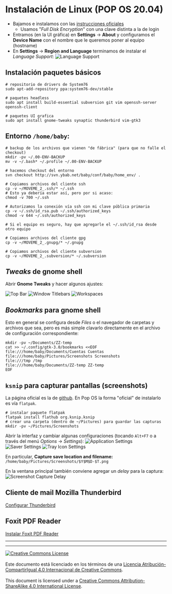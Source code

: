 # Instalación de Linux (POP OS 20.04)

* Bajamos e instalamos con las [instrucciones oficiales](
https://support.system76.com/articles/install-pop/)
  * Usamos "_Full Disk Encryption_" con una clave distinta a la de login
* Entramos (en la UI gráfica) en **Settings** &rarr; **About** y configuramos el
**Device Name** con el nombre que le queremos poner al equipo (hostname)
* En **Settings** &rarr; **Region and Language** terminamos de instalar el
_Language Support_:
![Language Support](img/pop-settings-language_support.png)


## Instalación paquetes básicos
```
# repositorio de drivers de System76
sudo apt-add-repository ppa:system76-dev/stable

# paquetes headless
sudo apt install build-essential subversion git vim openssh-server openssh-client

# paquetes UI grafica
sudo apt install gnome-tweaks synaptic thunderbird vim-gtk3
```
## Entorno `/home/baby`:
```
# backup de los archivos que vienen "de fábrica" (para que no falle el checkout)
mkdir -pv ~/.00-ENV-BACKUP
mv -v ~/.bash* ~/.profile ~/.00-ENV-BACKUP

# hacemos checkout del entorno
svn checkout http://svn.ybab.net/baby/conf/baby/home_env/ .

# Copiamos archivos del cliente ssh 
cp -v ~/MOVEME_2_.ssh/* ~/.ssh
# Esto ya debería estar así, pero por si acaso:
chmod -v 700 ~/.ssh

# Autorizamos la conexión vía ssh con mi clave pública primaria
cp -v ~/.ssh/id_rsa.pub ~/.ssh/authorized_keys
chmod -v 644 ~/.ssh/authorized_keys

# Si el equipo es seguro, hay que agregarle el ~/.ssh/id_rsa desde otro equipo

# Copiamos archivos del cliente gpg 
cp -v ~/MOVEME_2_.gnupg/* ~/.gnupg

# Copiamos archivos del cliente subversion 
cp -v ~/MOVEME_2_.subversion/* ~/.subversion
```
## _Tweaks_ de gnome shell
Abrir **Gnome Tweaks** y hacer algunos ajustes:

![Top Bar](img/tweaks-top_bar.png)
![Window Titlebars](img/tweaks-window_titlebars.png)
![Workspaces](img/tweaks-workspaces.png)

## _Bookmarks_ para gnome shell
Esto en general se configura desde _Files_ o el navegador de carpetas y archivos
que sea, pero es más simple clavarlo directamente en el archivo de configuración
correspondiente:
```
mkdir -pv ~/Documents/ZZ-temp
cat >> ~/.config/gtk-3.0/bookmarks <<EOF
file:///home/baby/Documents/Cuentas Cuentas
file:///home/baby/Pictures/Screenshots Screenshots
file:///tmp /tmp
file:///home/baby/Documents/ZZ-temp ZZ-temp
EOF
```

## `ksnip` para capturar pantallas (screenshots) 
La página oficial es la de [github](https://github.com/ksnip/ksnip).
En Pop OS la forma "oficial" de instalarlo es vía `flatpak`.
```
# instalar paquete flatpak
flatpak install flathub org.ksnip.ksnip
# crear una carpeta (dentro de ~/Pictures) para guardar las capturas
mkdir -pv ~/Pictures/Screenshots
```
Abrir la interfaz y cambiar algunas configuraciones (tocando `Alt+F7` o a través
del menú _Options_ &rarr; _Settings_):
![Application Settings](img/ksnip-settings-application.png)
![Saver Settings](img/ksnip-settings-application-saver.png)
![Tray Icon Settings](img/ksnip-settings-application-tray_icon.png)

En particular, **Capture save location and filename:**
`/home/baby/Pictures/Screenshots/$Y$M$D-$T.png`

En la ventana principal también conviene agregar un _delay_ para la captura:
![Screenshot Capture Delay](img/ksnip-editor-capture_delay.png)

## Cliente de mail Mozilla Thunderbird

[Configurar Thunderbird](ConfigurarThunderbird.md)

## Foxit PDF Reader

[Instalar Foxit PDF Reader](ConfigurarFoxit.md)

___
<!-- LICENSE -->
___
<a rel="licencia" href="http://creativecommons.org/licenses/by-sa/4.0/deed.es">
<img alt="Creative Commons License" style="border-width:0"
src="https://i.creativecommons.org/l/by-sa/4.0/88x31.png" /></a>
<br /><br />
Este documento está licenciado en los términos de una <a rel="licencia"
href="http://creativecommons.org/licenses/by-sa/4.0/deed.es">
Licencia Atribución-CompartirIgual 4.0 Internacional de Creative Commons</a>.
<br /><br />
This document is licensed under a <a rel="license" 
href="http://creativecommons.org/licenses/by-sa/4.0/deed.en">
Creative Commons Attribution-ShareAlike 4.0 International License</a>.
<!-- END --> 
